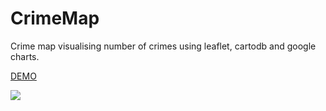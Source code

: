 # CrimeMap
Crime map visualising number of crimes using leaflet, cartodb and google charts.

<a href="http://demo.ai-maps.com/mapa-trestnych-cinov/">DEMO</a>

<img src="http://demo.ai-maps.com/mapa-trestnych-cinov/css/thumbnail.png"></img>
